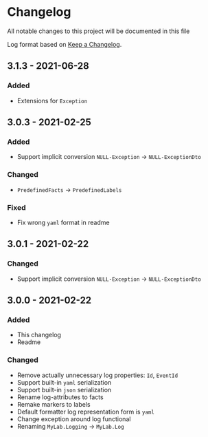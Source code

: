 # Changelog

All notable changes to this project will be documented in this file

Log format based on [Keep a Changelog](https://keepachangelog.com/en/1.0.0/).

## 3.1.3 - 2021-06-28

### Added

* Extensions for `Exception`

## 3.0.3 - 2021-02-25

### Added

* Support implicit conversion `NULL-Exception` -> `NULL-ExceptionDto`

### Changed

* `PredefinedFacts` -> `PredefinedLabels`

### Fixed 

* Fix wrong `yaml` format in readme

## 3.0.1 - 2021-02-22

### Changed

* Support implicit conversion `NULL-Exception` -> `NULL-ExceptionDto`

## 3.0.0 - 2021-02-22

### Added

- This changelog
- Readme

### Changed

* Remove actually unnecessary log properties: `Id`, `EventId`
* Support built-in `yaml` serialization
* Support built-in `json` serialization  
* Rename log-attributes to facts
* Remake markers to labels
* Default formatter log representation form is `yaml`   
* Change exception around log functional
* Renaming `MyLab.Logging` -> `MyLab.Log`

